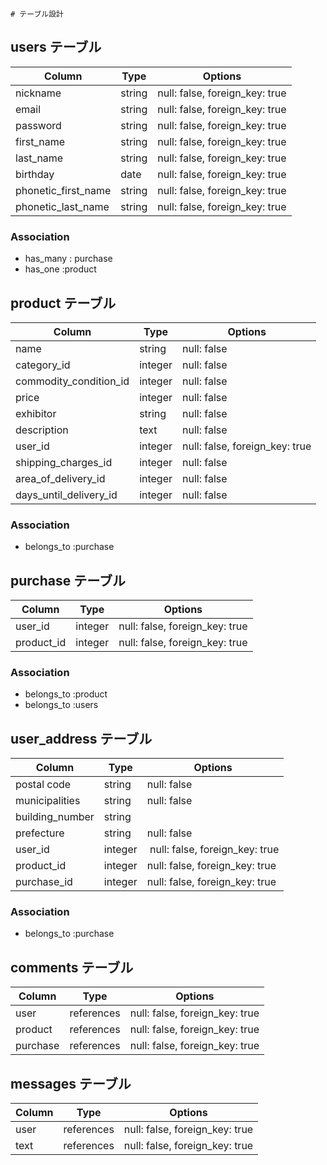 	# テーブル設計

## users テーブル

| Column               | Type   | Options                        |
| -------------------- | ------ | ------------------------------ |
| nickname             | string | null: false, foreign_key: true |
| email                | string | null: false, foreign_key: true |
| password             | string | null: false, foreign_key: true |
| first_name           | string | null: false, foreign_key: true |
| last_name            | string | null: false, foreign_key: true |
| birthday             | date   | null: false, foreign_key: true |
| phonetic_first_name  | string | null: false, foreign_key: true |
| phonetic_last_name   | string | null: false, foreign_key: true | 

### Association
- has_many : purchase
- has_one :product


## product テーブル

| Column                    | Type        | Options                           |
| ------------------------- | ----------- | --------------------------------- |
| name                      | string      | null: false                       |
| category_id               | integer     | null: false                       |
| commodity_condition_id    | integer     | null: false                       |
| price                     | integer     | null: false                       |
| exhibitor                 | string      | null: false                       |
| description               | text        | null: false                       |
| user_id                   | integer     | null: false, foreign_key: true    |
| shipping_charges_id       | integer     | null: false                       |
| area_of_delivery_id       | integer     | null: false                       |
| days_until_delivery_id    | integer     | null: false                       |

### Association
- belongs_to :purchase


## purchase テーブル

| Column              | Type    | Options                        |
| ------------------- | --------| ------------------------------ |
| user_id             | integer | null: false, foreign_key: true |
| product_id          | integer | null: false, foreign_key: true | 


### Association
- belongs_to :product
- belongs_to :users

## user_address テーブル

| Column              | Type     | Options                        |
| ------------------- | -------- | ------------------------------ |
| postal code         | string   | null: false                    |
| municipalities      | string   | null: false                    |
| building_number     | string   |                                |
| prefecture          | string   | null: false                    |
| user_id             | integer  | null: false, foreign_key: true |
| product_id          | integer  | null: false, foreign_key: true | 
| purchase_id         | integer  | null: false, foreign_key: true |

### Association

- belongs_to :purchase

## comments テーブル

| Column          | Type       | Options                        |
| --------------- | ---------- | ------------------------------ |
| user            | references | null: false, foreign_key: true |
| product         | references | null: false, foreign_key: true |
| purchase        | references | null: false, foreign_key: true |



##  messages テーブル

| Column           | Type       | Options                        |
| ---------------- | ---------- | ------------------------------ |
| user             | references | null: false, foreign_key: true |
| text             | references | null: false, foreign_key: true |
